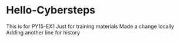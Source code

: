 # Hello-Cybersteps
This is for PY15-EX1
Just for training materials 
Made a change locally
Adding another line for history
